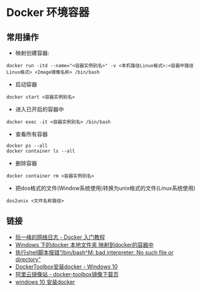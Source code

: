 ﻿# Docker 环境容器


## 常用操作

* 映射创建容器:
```shell
docker run -itd --name="<容器实例别名>" -v <本机路径Linux格式>:<容器中路径Linux格式> <Image镜像名称> /bin/bash
```

* 启动容器
```shell
docker start <容器实例别名>
```

* 进入已开启的容器中
```shell
docker exec -it <容器实例别名> /bin/bash
```

* 查看所有容器
```shell
docker ps --all
docker container ls --all
```

* 删除容器
```shell
docker container rm <容器实例别名>
```

* 把dos格式的文件(Window系统使用)转换为unix格式的文件(Linux系统使用)
```shell
dos2unix <文件名称路径>
```

## 链接

* [阮一峰的网络日志 - Docker 入门教程](https://ruanyifeng.com/blog/2018/02/docker-tutorial.html)
* [Windows 下的docker 本地文件夹 映射到docker的容器中](https://blog.csdn.net/m0_38044453/article/details/98080461)
* [执行shell脚本报错“/bin/bash^M: bad interpreter: No such file or directory”](https://blog.csdn.net/li1325169021/article/details/115361901)
* [DockerToolbox安装docker - Windows 10](https://www.jianshu.com/p/2aa5b05717c6)
* [阿里云镜像站 - docker-toolbox镜像下载页](https://mirrors.aliyun.com/docker-toolbox/windows/docker-toolbox/)
* [windows 10 安装docker](https://zhuanlan.zhihu.com/p/397311465)

